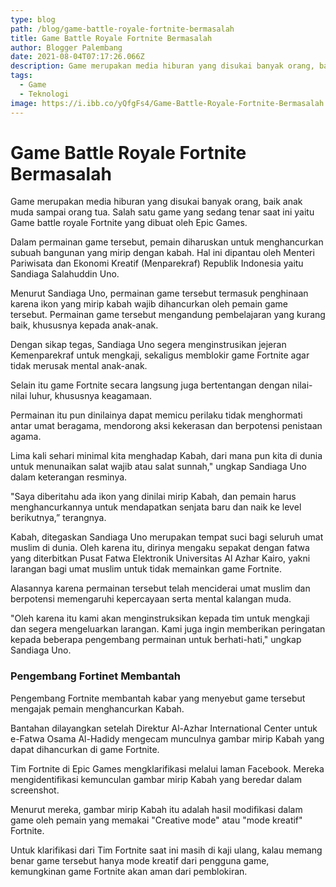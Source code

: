 ```yaml
---
type: blog
path: /blog/game-battle-royale-fortnite-bermasalah
title: Game Battle Royale Fortnite Bermasalah
author: Blogger Palembang
date: 2021-08-04T07:17:26.066Z
description: Game merupakan media hiburan yang disukai banyak orang, baik anak muda sampai orang tua. Salah satu game yang sedang tenar saat ini yaitu Game battle royale Fortnite yang dibuat oleh Epic Games.
tags:
  - Game
  - Teknologi
image: https://i.ibb.co/yQfgFs4/Game-Battle-Royale-Fortnite-Bermasalah.png
---
```


# Game Battle Royale Fortnite Bermasalah

Game merupakan media hiburan yang disukai banyak orang, baik anak muda sampai orang tua. Salah satu game yang sedang tenar saat ini yaitu Game battle royale Fortnite yang dibuat oleh Epic Games. 

Dalam permainan game tersebut, pemain diharuskan untuk menghancurkan subuah bangunan yang mirip dengan kabah. Hal ini dipantau oleh Menteri Pariwisata dan Ekonomi Kreatif (Menparekraf) Republik Indonesia yaitu Sandiaga Salahuddin Uno.

Menurut Sandiaga Uno, permainan game tersebut termasuk penghinaan karena ikon yang mirip kabah wajib dihancurkan oleh pemain game tersebut. Permainan game tersebut mengandung pembelajaran yang kurang baik, khususnya kepada anak-anak.

Dengan sikap tegas, Sandiaga Uno segera menginstrusikan jejeran Kemenparekraf untuk mengkaji, sekaligus memblokir game Fortnite agar tidak merusak mental anak-anak.

Selain itu game Fortnite secara langsung juga bertentangan dengan nilai-nilai luhur, khususnya keagamaan.


Permainan itu pun dinilainya dapat memicu perilaku tidak menghormati antar umat beragama, mendorong aksi kekerasan dan berpotensi penistaan agama.

Lima kali sehari minimal kita menghadap Kabah, dari mana pun kita di dunia untuk menunaikan salat wajib atau salat sunnah," ungkap Sandiaga Uno dalam keterangan resminya.

"Saya diberitahu ada ikon yang dinilai mirip Kabah, dan pemain harus menghancurkannya untuk mendapatkan senjata baru dan naik ke level berikutnya,” terangnya.

Kabah, ditegaskan Sandiaga Uno merupakan tempat suci bagi seluruh umat muslim di dunia. Oleh karena itu, dirinya mengaku sepakat dengan fatwa yang diterbitkan Pusat Fatwa Elektronik Universitas Al Azhar Kairo, yakni larangan bagi umat muslim untuk tidak memainkan game Fortnite.

Alasannya karena permainan tersebut telah menciderai umat muslim dan berpotensi memengaruhi kepercayaan serta mental kalangan muda.

"Oleh karena itu kami akan menginstruksikan kepada tim untuk mengkaji dan segera mengeluarkan larangan. Kami juga ingin memberikan peringatan kepada beberapa pengembang permainan untuk berhati-hati," ungkap Sandiaga Uno.

### Pengembang Fortinet Membantah

Pengembang Fortnite membantah kabar yang menyebut game tersebut mengajak pemain menghancurkan Kabah.

Bantahan dilayangkan setelah Direktur Al-Azhar International Center untuk e-Fatwa Osama Al-Hadidy mengecam munculnya gambar mirip Kabah yang dapat dihancurkan di game Fortnite.

Tim Fortnite di Epic Games mengklarifikasi melalui laman Facebook. Mereka mengidentifikasi kemunculan gambar mirip Kabah yang beredar dalam screenshot.

Menurut mereka, gambar mirip Kabah itu adalah hasil modifikasi dalam game oleh pemain yang memakai "Creative mode" atau "mode kreatif" Fortnite.

Untuk klarifikasi dari Tim Fortnite saat ini masih di kaji ulang, kalau memang benar game tersebut hanya mode kreatif dari pengguna game, kemungkinan game Fortnite akan aman dari pemblokiran.
